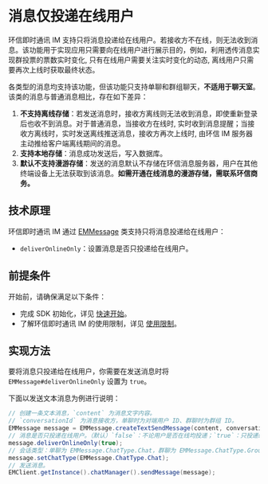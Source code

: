 # 消息仅投递在线用户

环信即时通讯 IM 支持只将消息投递给在线用户。若接收方不在线，则无法收到消息。该功能用于实现应用只需要向在线用户进行展示目的，例如，利用透传消息实现群投票的票数实时变化, 只有在线用户需要关注实时变化的动态, 离线用户只需要再次上线时获取最终状态。

各类型的消息均支持该功能，但该功能只支持单聊和群组聊天，**不适用于聊天室**。 该类的消息与普通消息相比，存在如下差异：

1. **不支持离线存储**：若发送消息时，接收方离线则无法收到消息，即使重新登录后也收不到消息。对于普通消息，当接收方在线时, 实时收到消息提醒；当接收方离线时，实时发送离线推送消息，接收方再次上线时, 由环信 IM 服务器主动推给客户端离线期间的消息。
2. **支持本地存储**：消息成功发送后，写入数据库。
3. **默认不支持漫游存储**：发送的消息默认不存储在环信消息服务器，用户在其他终端设备上无法获取到该消息。**如需开通在线消息的漫游存储，需联系环信商务。**

## 技术原理

环信即时通讯 IM 通过 [EMMessage](https://sdkdocs.easemob.com/apidoc/android/chat3.0/classcom_1_1hyphenate_1_1chat_1_1_e_m_message.html) 类支持只将消息投递给在线用户：

- `deliverOnlineOnly`：设置消息是否只投递给在线用户。

## 前提条件

开始前，请确保满足以下条件：

- 完成 SDK 初始化，详见 [快速开始](quickstart.html)。
- 了解环信即时通讯 IM 的使用限制，详见 [使用限制](/product/limitation.html)。

## 实现方法

要将消息只投递给在线用户，你需要在发送消息时将 `EMMessage#deliverOnlineOnly` 设置为 `true`。

下面以发送文本消息为例进行说明：

```java
// 创建一条文本消息，`content` 为消息文字内容。
// `conversationId` 为消息接收方，单聊时为对端用户 ID、群聊时为群组 ID。
EMMessage message = EMMessage.createTextSendMessage(content, conversationId);
// 消息是否只投递在线用户。（默认）`false`：不论用户是否在线均投递；`true`：只投递给在线用户。若用户离线，消息不投递。
message.deliverOnlineOnly(true);
// 会话类型：单聊为 EMMessage.ChatType.Chat，群聊为 EMMessage.ChatType.GroupChat，默认为单聊。
message.setChatType(EMMessage.ChatType.Chat);
// 发送消息。
EMClient.getInstance().chatManager().sendMessage(message);
```

